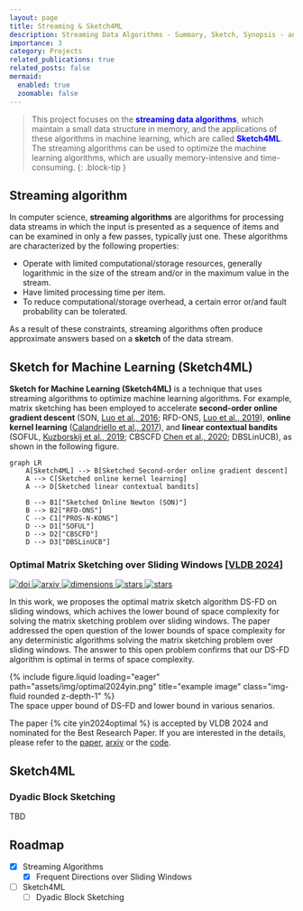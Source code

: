 ```yaml
---
layout: page
title: Streaming & Sketch4ML
description: Streaming Data Algorithms - Summary, Sketch, Synopsis - and applications in Machine Learning
importance: 3
category: Projects
related_publications: true
related_posts: false
mermaid:
  enabled: true
  zoomable: false
---
```


> This project focuses on the <b style="color: blue">streaming data algorithms</b>, which maintain a small data structure in memory, and the applications of these algorithms in machine learning, which are called <b style="color: blue;">Sketch4ML</b>. The streaming algorithms can be used to optimize the machine learning algorithms, which are usually memory-intensive and time-consuming. 
{: .block-tip }

## Streaming algorithm

In computer science, **streaming algorithms** are algorithms for processing data streams in which the input is presented as a sequence of items and can be examined in only a few passes, typically just one. These algorithms are characterized by the following properties:

* Operate with limited computational/storage resources, generally logarithmic in the size of the stream and/or in the maximum value in the stream.
* Have limited processing time per item.
* To reduce computational/storage overhead, a certain error or/and fault probability can be tolerated.

As a result of these constraints, streaming algorithms often produce approximate answers based on a **sketch** of the data stream. 

## Sketch for Machine Learning (Sketch4ML)

**Sketch for Machine Learning (Sketch4ML)** is a technique that uses streaming algorithms to optimize machine learning algorithms. For example, matrix sketching has been employed to accelerate **second-order online gradient descent** (SON, [Luo et al., 2016](https://papers.nips.cc/paper_files/paper/2016/hash/15de21c670ae7c3f6f3f1f37029303c9-Abstract.html); RFD-ONS, [Luo et al., 2019](https://www.jmlr.org/papers/v20/17-773.html)), **online kernel learning** ([Calandriello et al., 2017](https://proceedings.neurips.cc/paper/2017/hash/366f0bc7bd1d4bf414073cabbadfdfcd-Abstract.html)), and **linear contextual bandits** (SOFUL, [Kuzborskij et al., 2019](https://proceedings.mlr.press/v89/kuzborskij19a.html); CBSCFD [Chen et al., 2020](https://www.ijcai.org/Proceedings/2020/0588.pdf); DBSLinUCB), as shown in the following figure.

```mermaid
graph LR
    A[Sketch4ML] --> B[Sketched Second-order online gradient descent]
    A --> C[Sketched online kernel learning]
    A --> D[Sketched linear contextual bandits]
    
    B --> B1["Sketched Online Newton (SON)"]
    B --> B2["RFD-ONS"]
    C --> C1["PROS-N-KONS"]
    D --> D1["SOFUL"]
    D --> D2["CBSCFD"]
    D --> D3["DBSLinUCB"]
```

### Optimal Matrix Sketching over Sliding Windows [[VLDB 2024](https://vldb.org/2024/)]

<!-- Badges -->
<p>
  <a href="https://doi.org/10.14778/3665844.3665847">
    <img src="https://img.shields.io/badge/doi-10.14778%2F3665844.3665847-blue?style=flat&logo=doi
" alt="doi" />
  </a>
  <a href="https://arxiv.org/abs/2405.07792">
    <img src="https://img.shields.io/badge/arxiv-2405.07792-b31b1b?style=flat&logo=arxiv
" alt="arxiv" />
  </a>
  <a href="https://badge.dimensions.ai/details/id/pub.1174559675">
    <img src="https://badge.dimensions.ai/badge?style=rectangle&count=0" alt="dimensions" />
  </a>
  <a href="https://github.com/yinhanyan/DS-FD">
    <img src="https://img.shields.io/badge/yinhanyan%2FDS--FD-white?logo=github&labelColor=black" alt="stars" />
  </a>
  <a href="https://github.com/yinhanyan/DS-FD/stargazers">
    <img src="https://img.shields.io/github/stars/yinhanyan/DS-FD" alt="stars" />
  </a>
</p>

In this work, we proposes the optimal matrix sketch algorithm DS-FD on sliding windows, which achives the lower bound of space complexity for solving the matrix sketching problem over sliding windows. The paper addressed the open question of the lower bounds of space complexity for any deterministic algorithms solving the matrix sketching problem over sliding windows. The answer to this open problem confirms that our DS-FD algorithm is optimal in terms of space complexity.

<div class="w-75 mx-auto">
  {% include figure.liquid loading="eager" path="assets/img/optimal2024yin.png" title="example image" class="img-fluid rounded z-depth-1" %}
</div>
<div class="caption">
  The space upper bound of DS-FD and lower bound in various senarios.
</div>

The paper {% cite yin2024optimal %} is accepted by VLDB 2024 and nominated for the Best Research Paper. If you are interested in the details, please refer to the [paper](https://doi.org/10.14778/3665844.3665847), [arxiv](https://arxiv.org/abs/2405.07792) or the [code](https://github.com/yinhanyan/DS-FD).


## Sketch4ML

### Dyadic Block Sketching

TBD



## Roadmap

- [x] Streaming Algorithms
    - [x] Frequent Directions over Sliding Windows
- [ ] Sketch4ML
    - [ ] Dyadic Block Sketching 